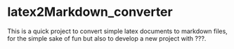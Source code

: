 # latex2Markdown_converter
This is a quick project to convert simple latex documents to markdown files, for the simple sake of fun but also to develop a new project with ???.

